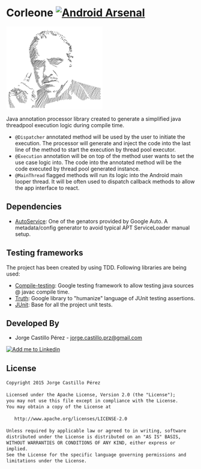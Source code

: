 Corleone [![Android Arsenal](https://img.shields.io/badge/Android%20Arsenal-EasyMVP-brightgreen.svg?style=flat)](https://android-arsenal.com/details/3/1515)
===========================================================================================================================================================

<img alt="Corleone Java APT" src="./art/corleone.png" />

Java annotation processor library created to generate a simplified java threadpool execution logic during compile time.

* ```@Dispatcher``` annotated method will be used by the user to initiate the execution. The processor will generate and inject the code into the last line of the method to start the execution by thread pool executor.
* ```@Execution``` annotation will be on top of the method user wants to set the use case logic into. The code into the annotated method will be the code executed by thread pool generated instance.
* ```@MainThread``` flagged methods will run its logic into the Android main looper thread. It will be often used to dispatch callback methods to allow the app interface to react.

Dependencies
------------

* [AutoService][dependencies-1]: One of the genators provided by Google Auto. A metadata/config generator to avoid typical APT ServiceLoader manual setup.

Testing frameworks
------------------
The project has been created by using TDD. Following libraries are being used:

* [Compile-testing][testing-libs-1]: Google testing framework to allow testing java sources @ javac compile time.
* [Truth][testing-libs-2]: Google library to "humanize" language of JUnit testing assertions.
* [JUnit][testing-libs-3]: Base for all the project unit tests.

Developed By
------------
* Jorge Castillo Pérez - <jorge.castillo.prz@gmail.com>

<a href="https://www.linkedin.com/in/jorgecastilloprz">
  <img alt="Add me to Linkedin" src="https://github.com/JorgeCastilloPrz/EasyMVP/blob/master/art/linkedin.png" />
</a>

License
-------

    Copyright 2015 Jorge Castillo Pérez

    Licensed under the Apache License, Version 2.0 (the "License");
    you may not use this file except in compliance with the License.
    You may obtain a copy of the License at

       http://www.apache.org/licenses/LICENSE-2.0

    Unless required by applicable law or agreed to in writing, software
    distributed under the License is distributed on an "AS IS" BASIS,
    WITHOUT WARRANTIES OR CONDITIONS OF ANY KIND, either express or implied.
    See the License for the specific language governing permissions and
    limitations under the License.

 [dependencies-1]: https://github.com/google/auto/tree/master/service
 [testing-libs-1]: https://github.com/google/compile-testing
 [testing-libs-2]: https://github.com/google/truth
 [testing-libs-3]: http://junit.org/